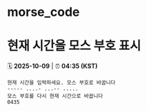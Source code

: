 # morse_code
# 현재 시간을 모스 부호 표시
<!-- MORSE_TIME_START -->
🗓️ **2025-10-09** | ⏰ **04:35 (KST)**

```
현재 시간을 입력하세요. 모스 부호로 바꿉니다
----- ....- ...-- .....
모스 부호를 다시 현재 시간으로 바꿉니다
0435
```
<!-- MORSE_TIME_END -->

